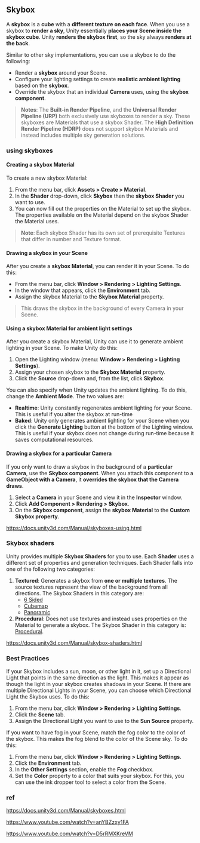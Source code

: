 ## Skybox
A **skybox** is a **cube** with a **different texture on each face**. When you use a skybox to **render a sky**, Unity essentially **places your Scene inside the skybox cube**. Unity **renders the skybox first**, so the sky always **renders at the back**.


Similar to other sky implementations, you can use a skybox to do the following:

- Render a **skybox** around your Scene.
- Configure your lighting settings to create **realistic ambient lighting** based on the **skybox**.
- Override the skybox that an individual **Camera** uses, using the **skybox component**.

> **Notes**: The **Built-in Render Pipeline**, and the **Universal Render Pipeline (URP)** both exclusively use skyboxes to render a sky. These skyboxes are Materials that use a skybox Shader.
The **High Definition Render Pipeline (HDRP)** does not support skybox Materials and instead includes multiple sky generation solutions.

### using skyboxes

#### Creating a skybox Material

To create a new skybox Material:

1.  From the menu bar, click **Assets > Create > Material**.
2.  In the **Shader** drop-down, click **Skybox** then the **skybox Shader** you want to use.
3.  You can now fill out the properties on the Material to set up the skybox. The properties available on the Material depend on the skybox Shader the Material uses.

> **Note**: Each skybox Shader has its own set of prerequisite Textures that differ in number and Texture format.

#### Drawing a skybox in your Scene
After you create a **skybox Material**, you can render it in your Scene. To do this:

-   From the menu bar, click **Window > Rendering > Lighting Settings**.
-   In the window that appears, click the **Environment** tab.
-   Assign the skybox Material to the **Skybox Material** property.

> This draws the skybox in the background of every Camera in your Scene.

#### Using a skybox Material for ambient light settings

After you create a skybox Material, Unity can use it to generate ambient lighting in your Scene. To make Unity do this:

1.  Open the Lighting window (menu: **Window > Rendering > Lighting Settings**).
2.  Assign your chosen skybox to the **Skybox Material** property.
3.  Click the **Source** drop-down and, from the list, click **Skybox**.

You can also specify when Unity updates the ambient lighting. To do this, change the **Ambient Mode**. The two values are:

-   **Realtime**: Unity constantly regenerates ambient lighting for your Scene. This is useful if you alter the skybox at run-time
-   **Baked**: Unity only generates ambient lighting for your Scene when you click the **Generate Lighting** button at the bottom of the Lighting window. This is useful if your skybox does not change during run-time because it saves computational resources.


#### Drawing a skybox for a particular Camera
If you only want to draw a skybox in the background of a **particular Camera**, use the **Skybox component**. When you attach this component to a **GameObject with a Camera**, it **overrides the skybox that the Camera draws**. 

1. Select a **Camera** in your Scene and view it in the **Inspector** window.
2. Click **Add Component > Rendering > Skybox**.
3. On the **Skybox component**, assign the **skybox Material** to the **Custom Skybox property**.

https://docs.unity3d.com/Manual/skyboxes-using.html

### Skybox shaders
Unity provides multiple **Skybox Shaders** for you to use. Each **Shader** uses a different set of properties and generation techniques. Each Shader falls into one of the following two categories:

1. **Textured**: Generates a skybox from **one or multiple textures**. The source textures represent the view of the background from all directions. The Skybox Shaders in this category are:
   -   [6 Sided](https://docs.unity3d.com/Manual/skybox-shaders.htmlshader-skybox-6sided.html)
   -   [Cubemap](https://docs.unity3d.com/Manual/skybox-shaders.htmlshader-skybox-cubemap.html)
   -   [Panoramic](https://docs.unity3d.com/Manual/skybox-shaders.htmlshader-skybox-panoramic.html)
2. **Procedural**: Does not use textures and instead uses properties on the Material to generate a skybox. The Skybox Shader in this category is: [Procedural](https://docs.unity3d.com/Manual/skybox-shaders.htmlshader-skybox-procedural.html).

https://docs.unity3d.com/Manual/skybox-shaders.html

### Best Practices

If your Skybox includes a sun, moon, or other light in it, set up a Directional Light that points in the same direction as the light. This makes it appear as though the light in your skybox creates shadows in your Scene. If there are multiple Directional Lights in your Scene, you can choose which Directional Light the Skybox uses. To do this:

1.  From the menu bar, click **Window > Rendering > Lighting Settings**.
2.  Click the **Scene** tab.
3.  Assign the Directional Light you want to use to the **Sun Source** property.

If you want to have fog in your Scene, match the fog color to the color of the skybox. This makes the fog blend to the color of the Scene sky. To do this:

1.  From the menu bar, click **Window > Rendering > Lighting Settings**.
2.  Click the **Environment** tab.
3.  In the **Other Settings** section, enable the **Fog** checkbox.
4.  Set the **Color** property to a color that suits your skybox. For this, you can use the ink dropper tool to select a color from the Scene.

   
### ref 
https://docs.unity3d.com/Manual/skyboxes.html

https://www.youtube.com/watch?v=anYBZzxy1FA

https://www.youtube.com/watch?v=D5rRMXKreVM

